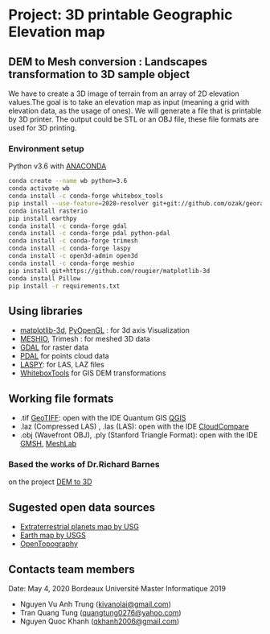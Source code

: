 # Project: 3D printable Geographic Elevation map

## DEM to Mesh conversion : Landscapes transformation to 3D sample object

We have to create a 3D image of terrain from an array of 2D elevation values.The goal is to take an elevation map as input (meaning a grid with elevation data, as the usage of ones). We will generate a file that is printable by 3D printer. The output could be STL or an OBJ file, these file formats are used for 3D printing.

### Environment setup

Python v3.6 with [ANACONDA](https://docs.conda.io/en/latest/miniconda.html)

```bash
conda create --name wb python=3.6
conda activate wb
conda install -c conda-forge whitebox_tools
pip install --use-feature=2020-resolver git+git://github.com/ozak/georasters.git
conda install rasterio
pip install earthpy
conda install -c conda-forge gdal
conda install -c conda-forge pdal python-pdal
conda install -c conda-forge trimesh
conda install -c conda-forge laspy
conda install -c open3d-admin open3d
conda install -c conda-forge meshio
pip install git+https://github.com/rougier/matplotlib-3d
conda install Pillow
pip install -r requirements.txt
```

## Using libraries

- [ matplotlib-3d](https://github.com/rougier/matplotlib-3d), [PyOpenGL](http://pyopengl.sourceforge.net/) : for 3d axis Visualization
- [MESHIO](https://github.com/nschloe/meshio), Trimesh : for meshed 3D data
- [GDAL](https://anaconda.org/conda-forge/gdal) for raster data
- [PDAL](https://anaconda.org/conda-forge/pdal) for points cloud data
- [LASPY](https://github.com/laspy/laspy): for LAS, LAZ files
- [WhiteboxTools](https://jblindsay.github.io/ghrg/WhiteboxTools/) for GIS DEM transformations

## Working file formats

 - .tif [GeoTIFF](https://earthdata.nasa.gov/esdis/eso/standards-and-references/geotiff): 
 open with the IDE Quantum GIS [QGIS](http://www.qgis.org/)
 - .laz (Compressed LAS) , .las (LAS):
 open with the IDE [CloudCompare](https://www.cloudcompare.org/)
 - .obj (Wavefront OBJ), .ply (Stanford Triangle Format):
 open with the IDE [GMSH](http://gmsh.info/), [MeshLab](http://www.meshlab.net/)

### Based the works of Dr.Richard Barnes

on the project [DEM to 3D](https://github.com/r-barnes/DEMto3D)

## Sugested open data sources

- [Extraterrestrial planets map by USG](https://www.usgs.gov/centers/astrogeology-science-center/science/mrctr-gis-lab)
- [Earth map by USGS](https://earthexplorer.usgs.gov/)
- [OpenTopography](https://opentopography.org/blog/demand-3d-topographic-differencing)

## Contacts team members

Date: May 4, 2020
Bordeaux Université
Master Informatique 2019

- Nguyen Vu Anh Trung (kivanolai@gmail.com)
- Tran Quang Tung (quangtung0276@yahoo.com)
- Nguyen Quoc Khanh (qkhanh2006@gmail.com)